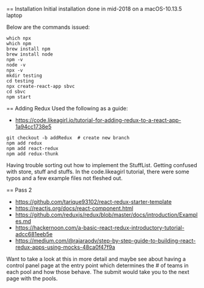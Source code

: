 == Installation
Initial installation done in mid-2018 on a macOS-10.13.5 laptop

Below are the commands issued:
```
which npx
which npm
brew install npm
brew install node
npm -v
node -v
npx -v
mkdir testing
cd testing
npx create-react-app sbvc
cd sbvc
npm start
```

== Adding Redux
Used the following as a guide:
* https://code.likeagirl.io/tutorial-for-adding-redux-to-a-react-app-1a94cc1738e5

```
git checkout -b addRedux  # create new branch
npm add redux
npm add react-redux
npm add redux-thunk
```

Having trouble sorting out how to implement the StuffList.  Getting confused with store, stuff and stuffs.  In the code.likeagirl tutorial, there were some typos and a few example files not fleshed out.  

== Pass 2
* https://github.com/tarique93102/react-redux-starter-template
* https://reactjs.org/docs/react-component.html
* https://github.com/reduxjs/redux/blob/master/docs/introduction/Examples.md
* https://hackernoon.com/a-basic-react-redux-introductory-tutorial-adcc681eeb5e
* https://medium.com/@rajaraodv/step-by-step-guide-to-building-react-redux-apps-using-mocks-48ca0f47f9a

Want to take a look at this in more detail and maybe see about having a control panel page at the entry point which determines the # of teams in each pool and how those behave.  The submit would take you to the next page with the pools.
